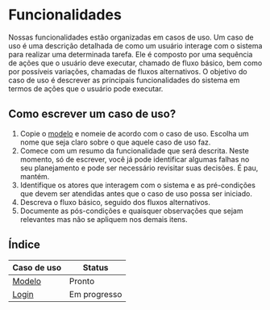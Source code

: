 # Funcionalidades
Nossas funcionalidades estão organizadas em casos de uso. Um caso de uso é uma descrição detalhada de como um usuário interage com o sistema para realizar uma determinada tarefa. Ele é composto por uma sequência de ações que o usuário deve executar, chamado de fluxo básico, bem como por possíveis variações, chamadas de fluxos alternativos. O objetivo do caso de uso é descrever as principais funcionalidades do sistema em termos de ações que o usuário pode executar.

## Como escrever um caso de uso?
1. Copie o [modelo](./00-modelo.md) e nomeie de acordo com o caso de uso. Escolha um nome que seja claro sobre o que aquele caso de uso faz.
2. Comece com um resumo da funcionalidade que será descrita. Neste momento, só de escrever, você já pode identificar algumas falhas no seu planejamento e pode ser necessário revisitar suas decisões. É pau, mantém.
3. Identifique os atores que interagem com o sistema e as pré-condições que devem ser atendidas antes que o caso de uso possa ser iniciado. 
4. Descreva o fluxo básico, seguido dos fluxos alternativos. 
5. Documente as pós-condições e quaisquer observações que sejam relevantes mas não se apliquem nos demais itens.

## Índice
|Caso de uso                | Status        |
| ---                       | ---           |
|[Modelo](./01-login.md)    | Pronto        |
|[Login](./01-login.md)     | Em progresso  |
